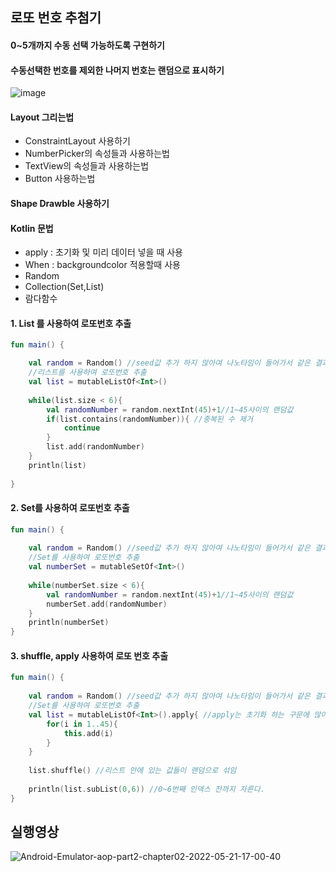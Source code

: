 ## 로또 번호 추첨기
#### 0~5개까지 수동 선택 가능하도록 구현하기
#### 수동선택한 번호를 제외한 나머지 번호는 랜덤으로 표시하기

![image](https://user-images.githubusercontent.com/80438964/169640238-536d1d83-04bc-478d-818c-07cadaeffd24.png)

#### Layout 그리는법 
+ ConstraintLayout 사용하기
+ NumberPicker의 속성들과 사용하는법
+ TextView의 속성들과 사용하는법
+ Button 사용하는법 

#### Shape Drawble 사용하기

#### Kotlin 문법
+ apply : 초기화 및 미리 데이터 넣을 때 사용
+ When : backgroundcolor 적용할때 사용
+ Random 
+ Collection(Set,List)
+ 람다함수

#### 1. List 를 사용하여 로또번호 추출

```kotlin
fun main() {

    val random = Random() //seed값 추가 하지 않아여 나노타임이 들어가서 같은 결과가 나오지 않음
    //리스트를 사용하여 로또번호 추출
    val list = mutableListOf<Int>()
    
    while(list.size < 6){
        val randomNumber = random.nextInt(45)+1//1~45사이의 랜덤값
        if(list.contains(randomNumber)){ //중복된 수 제거
            continue
        }
        list.add(randomNumber)
    }
    println(list)
    
}      
```

#### 2. Set를 사용하여 로또번호 추출
```kotlin
fun main() {
    
    val random = Random() //seed값 추가 하지 않아여 나노타임이 들어가서 같은 결과가 나오지 않음
    //Set를 사용하여 로또번호 추출
    val numberSet = mutableSetOf<Int>()
    
    while(numberSet.size < 6){
        val randomNumber = random.nextInt(45)+1//1~45사이의 랜덤값
        numberSet.add(randomNumber)
    }
    println(numberSet)
}                       
```
#### 3. shuffle, apply 사용하여 로또 번호 추출
```kotlin
fun main() {
    
    val random = Random() //seed값 추가 하지 않아여 나노타임이 들어가서 같은 결과가 나오지 않음
    //Set를 사용하여 로또번호 추출
    val list = mutableListOf<Int>().apply{ //apply는 초기화 하는 구문에 많이 사용하게 될것이다.
        for(i in 1..45){
            this.add(i)
        }
    }
    
    list.shuffle() //리스트 안에 있는 값들이 랜덤으로 섞임
    
    println(list.subList(0,6)) //0~6번째 인덱스 전까지 자른다.
}                       
```

## 실행영상
![Android-Emulator-aop-part2-chapter02-2022-05-21-17-00-40](https://user-images.githubusercontent.com/80438964/169642221-3786e673-15fb-4c37-a1c8-8611c21a7a11.gif)

